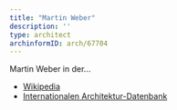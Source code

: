 ```yaml
---
title: "Martin Weber"
description: ''
type: architect
archinformID: arch/67704
---
```


Martin Weber in der...
* [Wikipedia](https://de.wikipedia.org/wiki/Martin_Weber_(Architekt))
* [Internationalen Architektur-Datenbank](https://deu.archinform.net/arch/67704.htm)
